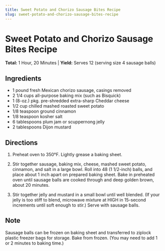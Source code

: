 ```yaml
---
title: Sweet Potato and Chorizo Sausage Bites Recipe
slug: sweet-potato-and-chorizo-sausage-bites-recipe
---
```


# Sweet Potato and Chorizo Sausage Bites Recipe

**Total:** 1 Hour, 20 Minutes | **Yield:** Serves 12 (serving size 4 sausage balls)

## Ingredients

- 1 pound fresh Mexican chorizo sausage, casings removed
- 2 1/4 cups all-purpose baking mix (such as Bisquick)
- 1 (8-oz.) pkg. pre-shredded extra-sharp Cheddar cheese
- 1/2 cup chilled mashed roasted sweet potato
- 1/8 teaspoon ground cinnamon
- 1/8 teaspoon kosher salt
- 6 tablespoons plum jam or scuppernong jelly
- 2 tablespoons Dijon mustard

## Directions

1. Preheat oven to 350°F. Lightly grease a baking sheet.

2. Stir together sausage, baking mix, cheese, mashed sweet potato, cinnamon, and salt in a large bowl. Roll into 48 (1 1/2-inch) balls, and place about 1 inch apart on prepared baking sheet. Bake in preheated oven until sausage balls are cooked through and deep golden brown, about 20 minutes.

3. Stir together jelly and mustard in a small bowl until well blended. (If your jelly is too stiff to blend, microwave mixture at HIGH in 15-second increments until soft enough to stir.) Serve with sausage balls.

## Note
Sausage balls can be frozen on baking sheet and transferred to ziplock plastic freezer bags for storage. Bake from frozen. (You may need to add 1 or 2 minutes to baking time.)